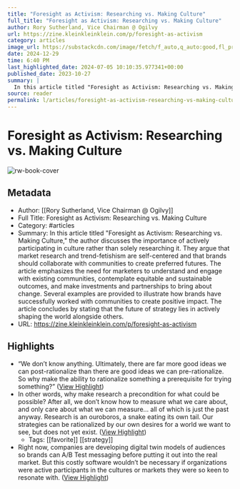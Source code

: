 ```yaml
---
title: "Foresight as Activism: Researching vs. Making Culture"
full_title: "Foresight as Activism: Researching vs. Making Culture"
author: Rory Sutherland, Vice Chairman @ Ogilvy
url: https://zine.kleinkleinklein.com/p/foresight-as-activism
category: articles
image_url: https://substackcdn.com/image/fetch/f_auto,q_auto:good,fl_progressive:steep/https%3A%2F%2Fsubstack-post-media.s3.amazonaws.com%2Fpublic%2Fimages%2F92244d06-ac85-4ede-ba98-4da66dddc33c_1920x1080.jpeg
date: 2024-12-29
time: 6:40 PM
last_highlighted_date: 2024-07-05 10:10:35.977341+00:00
published_date: 2023-10-27
summary: |
  In this article titled "Foresight as Activism: Researching vs. Making Culture," the author discusses the importance of actively participating in culture rather than solely researching it. They argue that market research and trend-fetishism are self-centered and that brands should collaborate with communities to create preferred futures. The article emphasizes the need for marketers to understand and engage with existing communities, contemplate equitable and sustainable outcomes, and make investments and partnerships to bring about change. Several examples are provided to illustrate how brands have successfully worked with communities to create positive impact. The article concludes by stating that the future of strategy lies in actively shaping the world alongside others.
source: reader
permalink: l/articles/foresight-as-activism-researching-vs-making-culture
---
```

# Foresight as Activism: Researching vs. Making Culture

![rw-book-cover](https://substackcdn.com/image/fetch/f_auto,q_auto:good,fl_progressive:steep/https%3A%2F%2Fsubstack-post-media.s3.amazonaws.com%2Fpublic%2Fimages%2F92244d06-ac85-4ede-ba98-4da66dddc33c_1920x1080.jpeg)

## Metadata
- Author: [[Rory Sutherland, Vice Chairman @ Ogilvy]]
- Full Title: Foresight as Activism: Researching vs. Making Culture
- Category: #articles
- Summary: In this article titled "Foresight as Activism: Researching vs. Making Culture," the author discusses the importance of actively participating in culture rather than solely researching it. They argue that market research and trend-fetishism are self-centered and that brands should collaborate with communities to create preferred futures. The article emphasizes the need for marketers to understand and engage with existing communities, contemplate equitable and sustainable outcomes, and make investments and partnerships to bring about change. Several examples are provided to illustrate how brands have successfully worked with communities to create positive impact. The article concludes by stating that the future of strategy lies in actively shaping the world alongside others.
- URL: https://zine.kleinkleinklein.com/p/foresight-as-activism

## Highlights
- “We don’t know anything. Ultimately, there are far more good ideas we can post-rationalize than there are good ideas we can pre-rationalize. So why make the ability to rationalize something a prerequisite for trying something?” ([View Highlight](https://read.readwise.io/read/01j19qhazcvq22998evmaavkvd))
- In other words, why make research a precondition for what could be possible? After all, we don’t know how to measure what we care about, and only care about what we can measure… all of which is just the past anyway. Research is an ouroboros, a snake eating its own tail. Our strategies can be rationalized by our own desires for a world we want to see, but does not yet exist. ([View Highlight](https://read.readwise.io/read/01hz7kh3y2fh5fsd2xvsdg80hn))
    - Tags: [[favorite]] [[strategy]] 
- Right now, companies are developing digital twin models of audiences so brands can A/B Test messaging before putting it out into the real market. But this costly software wouldn’t be necessary if organizations were active participants in the cultures or markets they were so keen to resonate with. ([View Highlight](https://read.readwise.io/read/01hz7khtwysmmbtkh4873kb0ds))



